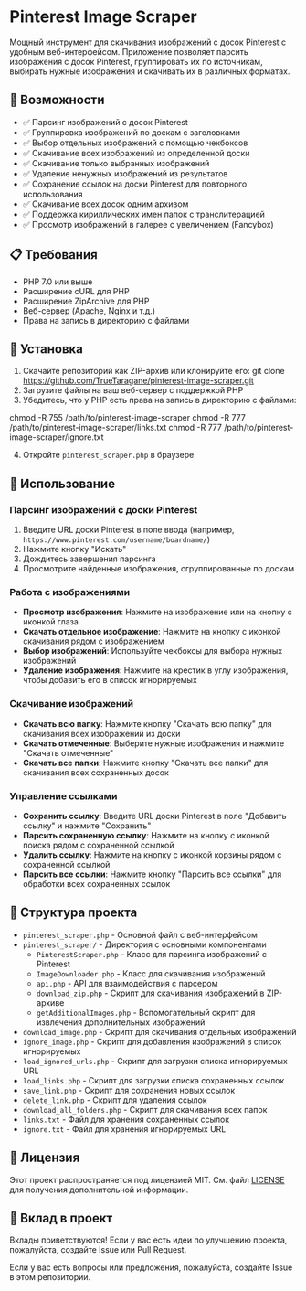 # Pinterest Image Scraper


Мощный инструмент для скачивания изображений с досок Pinterest с удобным веб-интерфейсом. Приложение позволяет парсить изображения с досок Pinterest, группировать их по источникам, выбирать нужные изображения и скачивать их в различных форматах.

## 🌟 Возможности

- ✅ Парсинг изображений с досок Pinterest
- ✅ Группировка изображений по доскам с заголовками
- ✅ Выбор отдельных изображений с помощью чекбоксов
- ✅ Скачивание всех изображений из определенной доски
- ✅ Скачивание только выбранных изображений
- ✅ Удаление ненужных изображений из результатов
- ✅ Сохранение ссылок на доски Pinterest для повторного использования
- ✅ Скачивание всех досок одним архивом
- ✅ Поддержка кириллических имен папок с транслитерацией
- ✅ Просмотр изображений в галерее с увеличением (Fancybox)

## 📋 Требования

- PHP 7.0 или выше
- Расширение cURL для PHP
- Расширение ZipArchive для PHP
- Веб-сервер (Apache, Nginx и т.д.)
- Права на запись в директорию с файлами

## 🚀 Установка

1. Скачайте репозиторий как ZIP-архив или клонируйте его:  git clone https://github.com/TrueTaragane/pinterest-image-scraper.git
2. Загрузите файлы на ваш веб-сервер с поддержкой PHP
3. Убедитесь, что у PHP есть права на запись в директорию с файлами:

chmod -R 755 /path/to/pinterest-image-scraper
chmod -R 777 /path/to/pinterest-image-scraper/links.txt
chmod -R 777 /path/to/pinterest-image-scraper/ignore.txt


4. Откройте `pinterest_scraper.php` в браузере

## 📝 Использование

### Парсинг изображений с доски Pinterest

1. Введите URL доски Pinterest в поле ввода (например, `https://www.pinterest.com/username/boardname/`)
2. Нажмите кнопку "Искать"
3. Дождитесь завершения парсинга
4. Просмотрите найденные изображения, сгруппированные по доскам

### Работа с изображениями

- **Просмотр изображения**: Нажмите на изображение или на кнопку с иконкой глаза
- **Скачать отдельное изображение**: Нажмите на кнопку с иконкой скачивания рядом с изображением
- **Выбор изображений**: Используйте чекбоксы для выбора нужных изображений
- **Удаление изображения**: Нажмите на крестик в углу изображения, чтобы добавить его в список игнорируемых

### Скачивание изображений

- **Скачать всю папку**: Нажмите кнопку "Скачать всю папку" для скачивания всех изображений из доски
- **Скачать отмеченные**: Выберите нужные изображения и нажмите "Скачать отмеченные"
- **Скачать все папки**: Нажмите кнопку "Скачать все папки" для скачивания всех сохраненных досок

### Управление ссылками

- **Сохранить ссылку**: Введите URL доски Pinterest в поле "Добавить ссылку" и нажмите "Сохранить"
- **Парсить сохраненную ссылку**: Нажмите на кнопку с иконкой поиска рядом с сохраненной ссылкой
- **Удалить ссылку**: Нажмите на кнопку с иконкой корзины рядом с сохраненной ссылкой
- **Парсить все ссылки**: Нажмите кнопку "Парсить все ссылки" для обработки всех сохраненных ссылок

## 🔧 Структура проекта

- `pinterest_scraper.php` - Основной файл с веб-интерфейсом
- `pinterest_scraper/` - Директория с основными компонентами
  - `PinterestScraper.php` - Класс для парсинга изображений с Pinterest
  - `ImageDownloader.php` - Класс для скачивания изображений
  - `api.php` - API для взаимодействия с парсером
  - `download_zip.php` - Скрипт для скачивания изображений в ZIP-архиве
  - `getAdditionalImages.php` - Вспомогательный скрипт для извлечения дополнительных изображений
- `download_image.php` - Скрипт для скачивания отдельных изображений
- `ignore_image.php` - Скрипт для добавления изображений в список игнорируемых
- `load_ignored_urls.php` - Скрипт для загрузки списка игнорируемых URL
- `load_links.php` - Скрипт для загрузки списка сохраненных ссылок
- `save_link.php` - Скрипт для сохранения новых ссылок
- `delete_link.php` - Скрипт для удаления ссылок
- `download_all_folders.php` - Скрипт для скачивания всех папок
- `links.txt` - Файл для хранения сохраненных ссылок
- `ignore.txt` - Файл для хранения игнорируемых URL

## 📄 Лицензия

Этот проект распространяется под лицензией MIT. См. файл [LICENSE](LICENSE) для получения дополнительной информации.

## 🤝 Вклад в проект

Вклады приветствуются! Если у вас есть идеи по улучшению проекта, пожалуйста, создайте Issue или Pull Request.


Если у вас есть вопросы или предложения, пожалуйста, создайте Issue в этом репозитории.
